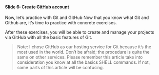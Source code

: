 #### Slide 6: Create GitHub account

Now, let’s practice with Git and GitHub
Now that you know what Git and Github are, it’s time to practice with concrete exercises.

After these exercises, you will be able to create and manage your projects via GitHub with all the basic features of Git.

> Note: I chose GitHub as our hosting service for Git because it’s the most used in the world. Don’t be afraid; the procedure is quite the same on other services.
Please remember this article take into consideration you know at all the basics SHELL commands. If not, some parts of this article will be confusing.
